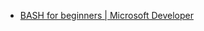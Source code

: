 -   [BASH for beginners | Microsoft Developer](https://www.youtube.com/playlist?list=PLlrxD0HtieHh9ZhrnEbZKhzk0cetzuX7l)